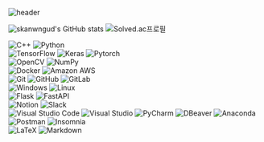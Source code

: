 
![header](https://capsule-render.vercel.app/api?type=cylinder&color=auto&height=150&section=header&text=Hello,%20World!&fontSize=80)

![skanwngud's GitHub stats](https://github-readme-stats.vercel.app/api?username=skanwngud&show_icons=true&theme=dark)
![Solved.ac프로필](http://mazassumnida.wtf/api/v2/generate_badge?boj=skanwngud)

<div>
  <img alt="C++" src="https://img.shields.io/badge/C++-00599C.svg?style=for-the-badge&logo=C++&logoColor=white"/>
  <img alt="Python" src="https://img.shields.io/badge/Python-3776AB.svg?style=for-the-badge&logo=Python&logoColor=white"/>
</div>

<div>
  <img alt="TensorFlow" src="https://img.shields.io/badge/TensorFlow-FF6F00.svg?style=for-the-badge&logo=TensorFlow&logoColor=white"/>
  <img alt="Keras" src="https://img.shields.io/badge/Keras-D00000.svg?style=for-the-badge&logo=Keras&logoColor=white"/>
  <img alt="Pytorch" src="https://img.shields.io/badge/Pytorch-EE4C2C.svg?style=for-the-badge&logo=Pytorch&logoColor=white"/>
</div>

<div>
  <img alt="OpenCV" src="https://img.shields.io/badge/OpenCV-5C3EE8.svg?style=for-the-badge&logo=OpenCV&logoColor=white"/>
  <img alt="NumPy" src="https://img.shields.io/badge/NumPy-013243.svg?style=for-the-badge&logo=NumPy&logoColor=white"/>
</div>

<div>
  <img alt="Docker" src="https://img.shields.io/badge/Docker-2496ED.svg?style=for-the-badge&logo=Docker&logoColor=white"/>
  <img alt="Amazon AWS" src="https://img.shields.io/badge/Amazon AWS-232F3E.svg?style=for-the-badge&logo=Amazon AWS&logoColor=white"/>
</div>

<div>
  <img alt="Git" src="https://img.shields.io/badge/Git-F05032.svg?style=for-the-badge&logo=Git&logoColor=white"/>
  <img alt="GitHub" src="https://img.shields.io/badge/GitHub-181717.svg?style=for-the-badge&logo=GitHub&logoColor=white"/>
  <img alt="GitLab" src="https://img.shields.io/badge/GitLab-FC6D26.svg?style=for-the-badge&logo=GitLab&logoColor=white"/>
</div>

<div>
  <img alt="Windows" src="https://img.shields.io/badge/Windows-0078D4.svg?style=for-the-badge&logo=Windows&logoColor=white"/>
  <img alt="Linux" src="https://img.shields.io/badge/Linux-FCC624.svg?style=for-the-badge&logo=Linux&logoColor=white"/>
</div>

<div>
  <img alt="Flask" src="https://img.shields.io/badge/Flask-000000.svg?style=for-the-badge&logo=Flask&logoColor=white"/>
  <img alt="FastAPI" src="https://img.shields.io/badge/FastAPI-009688.svg?style=for-the-badge&logo=FastAPI&logoColor=white"/>
</div>

<div>
  <img alt="Notion" src="https://img.shields.io/badge/Notion-000000.svg?style=for-the-badge&logo=Notion&logoColor=white"/>
  <img alt="Slack" src="https://img.shields.io/badge/Slack-4A154B.svg?style=for-the-badge&logo=Slack&logoColor=white"/>
</div>

<div>
  <img alt="Visual Studio Code" src="https://img.shields.io/badge/Visual Studio Code-007ACC.svg?style=for-the-badge&logo=Visual Studio Code&logoColor=white"/>
  <img alt="Visual Studio" src="https://img.shields.io/badge/Visual Studio-5C2D91.svg?style=for-the-badge&logo=Visual Studio&logoColor=white"/>
  <img alt="PyCharm" src="https://img.shields.io/badge/PyCharm-000000.svg?style=for-the-badge&logo=PyCharm&logoColor=white"/>
  <img alt="DBeaver" src="https://img.shields.io/badge/DBeaver-382923.svg?style=for-the-badge&logo=DBeaver&logoColor=white"/>
  <img alt="Anaconda" src="https://img.shields.io/badge/Anaconda-44A833.svg?style=for-the-badge&logo=Anaconda&logoColor=white"/>
  <img alt="Postman" src="https://img.shields.io/badge/Postman-FF6C37.svg?style=for-the-badge&logo=Postman&logoColor=white"/>
  <img alt="Insomnia" src="https://img.shields.io/badge/Insomnia-4000BF.svg?style=for-the-badge&logo=Insomnia&logoColor=white"/>
</div>

<div>
  <img alt="LaTeX" src="https://img.shields.io/badge/LaTeX-008080.svg?style=for-the-badge&logo=LaTeX&logoColor=white"/>
  <img alt="Markdown" src="https://img.shields.io/badge/Markdown-000000.svg?style=for-the-badge&logo=Markdown&logoColor=white"/>
</div>


